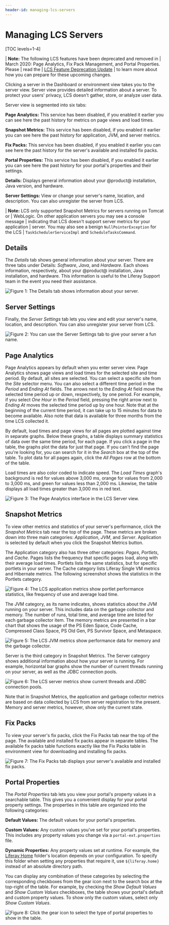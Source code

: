 ```yaml
---
header-id: managing-lcs-servers
---
```


# Managing LCS Servers

[TOC levels=1-4]

| **Note:** The following LCS features have been deprecated and removed in
| March 2020: Page Analytics, Fix Pack Management, and Portal Properties. Please
| read the 
| [LCS Feature Deprecation Update](https://help.liferay.com/hc/en-us/articles/360037317691-Liferay-Connected-Services-Feature-Deprecation-Update-March-2020)
| to learn more about how you can prepare for these upcoming changes. 

Clicking a server in the Dashboard or environment view takes you to the server 
view. Server view provides detailed information about a server. To protect your users' privacy, LCS doesn't 
gather, store, or analyze user data. 

Server view is segmented into six tabs: 

**Page Analytics:** This service has been disabled, if you enabled it earlier you can see here the past history for metrics on page views and load times.

**Snapshot Metrics:** This service has been disabled, if you enabled it earlier you can see here the past history for application, JVM, and server metrics.

**Fix Packs:** This service has been disabled, if you enabled it earlier you can see here the past history for the server's available and installed fix packs.

**Portal Properties:** This service has been disabled, if you enabled it earlier you can see here the past history for your portal's properties and their settings.

**Details:** Displays general information about your @product@ installation, 
Java version, and hardware.
 
**Server Settings:** View or change your server's name, location, and 
description. You can also unregister the server from LCS. 

| **Note:** LCS only supported Snapshot Metrics for servers running on Tomcat or 
| WebLogic. On other application servers you may see a console message 
| indicating that LCS doesn't support server metrics for your application 
| server. You may also see a benign `NullPointerException` for the LCS 
| `TaskSchedulerServiceImpl` and `ScheduleTasksCommand`. 

## Details

The *Details* tab shows general information about your server. There are three 
tabs under Details: *Software*, *Java*, and *Hardware*. Each shows information, 
respectively, about your @product@ installation, Java installation, and 
hardware. This information is useful to the Liferay Support team in the event 
you need their assistance. 

![Figure 1: The Details tab shows information about your server.](../../../images-dxp/lcs-server-details.png)

## Server Settings

Finally, the *Server Settings* tab lets you view and edit your server's name,
location, and description. You can also unregister your server from LCS. 

![Figure 2: You can use the Server Settings tab to give your server a fun name.](../../../images-dxp/lcs-server-settings.png)

## Page Analytics

Page Analytics appears by default when you enter server view. Page Analytics
shows page views and load times for the selected site and time period. By
default, all sites are selected. You can select a specific site from the *Site*
selector menu. You can also select a different time period in the *Period* and
*Ending At* fields. The arrows next to the *Ending At* field move the selected
time period up or down, respectively, by one period. For example, if you select
*One Hour* in the *Period* field, pressing the right arrow next to *Ending At*
moves the selected time period up by one hour. Note that at the beginning of the
current time period, it can take up to 15 minutes for data to become available.
Also note that data is available for three months from the time LCS collected
it. 

By default, load times and page views for all pages are plotted against time in 
separate graphs. Below these graphs, a table displays summary statistics of data
over the same time period, for each page. If you click a page in the table, the
graphs plot the data for just that page. If you can't find the page you're
looking for, you can search for it in the *Search* box at the top of the table.
To plot data for all pages again, click the *All Pages* row at the bottom of the
table. 

Load times are also color coded to indicate speed. The *Load Times* graph's 
background is red for values above 3,000 ms, orange for values from 2,000 to 
3,000 ms, and green for values less than 2,000 ms. Likewise, the table displays 
all load times greater than 3,000 ms in red text. 

![Figure 3: The Page Analytics interface in the LCS Server view.](../../../images-dxp/lcs-page-analytics-01.png)

## Snapshot Metrics

To view other metrics and statistics of your server's performance, click the 
*Snapshot Metrics* tab near the top of the page. These metrics are broken down 
into three main categories: *Application*, *JVM*, and *Server*. Application is 
selected by default when you click the Snapshot Metrics button. 

The Application category also has three other categories: *Pages*, *Portlets*, 
and *Cache*. Pages lists the frequency that specific pages load, along with
their average load times. Portlets lists the same statistics, but for specific
portlets in your server. The Cache category lists Liferay Single VM metrics and
Hibernate metrics. The following screenshot shows the statistics in the Portlets
category.

![Figure 4: The LCS application metrics show portlet performance statistics, like frequency of use and average load time.](../../../images-dxp/lcs-server-metrics-application-portlets.png)

The JVM category, as its name indicates, shows statistics about the JVM running 
on your server. This includes data on the garbage collector and memory. The 
number of runs, total time, and average time are listed for each garbage 
collector item. The memory metrics are presented in a bar chart that shows the 
usage of the PS Eden Space, Code Cache, Compressed Class Space, PS Old Gen, PS 
Survivor Space, and Metaspace. 

![Figure 5: The LCS JVM metrics show performance data for memory and the garbage collector.](../../../images-dxp/lcs-server-metrics-jvm.png)

Server is the third category in Snapshot Metrics. The Server category shows 
additional information about how your server is running. For example, horizontal 
bar graphs show the number of current threads running on your server, as well as 
the JDBC connection pools. 

![Figure 6: The LCS server metrics show current threads and JDBC connection pools.](../../../images-dxp/lcs-metrics-server.png)

Note that in Snapshot Metrics, the application and garbage collector metrics are 
based on data collected by LCS from server registration to the present. Memory 
and server metrics, however, show only the current state. 

## Fix Packs

To view your server's fix packs, click the Fix Packs tab near the top of the 
page. The available and installed fix packs appear in separate tables. The 
available fix packs table functions exactly like the Fix Packs table in 
environment view for downloading and installing fix packs. 

![Figure 7: The Fix Packs tab displays your server's available and installed fix packs.](../../../images-dxp/lcs-server-fix-packs.png)

## Portal Properties

The *Portal Properties* tab lets you view your portal's property values in
a searchable table. This gives you a convenient display for your portal property
settings. The properties in this table are organized into the following
categories: 

**Default Values:** The default values for your portal's properties. 

**Custom Values:** Any custom values you've set for your portal's properties. 
This includes any property values you change via a `portal-ext.properties` 
file.

**Dynamic Properties:** Any property values set at runtime. For example, the 
[Liferay Home](/docs/7-2/deploy/-/knowledge_base/d/liferay-home) 
folder's location depends on your configuration. To specify this folder when
setting any properties that require it, use `${liferay.home}` instead of an
absolute directory path. 

You can display any combination of these categories by selecting the 
corresponding checkboxes from the gear icon next to the search box at the 
top-right of the table. For example, by checking the *Show Default Values* and 
*Show Custom Values* checkboxes, the table shows your portal's default and 
custom property values. To show only the custom values, select only *Show Custom 
Values*. 

![Figure 8: Click the gear icon to select the type of portal properties to show in the table.](../../../images-dxp/lcs-server-portal-properties.png)
